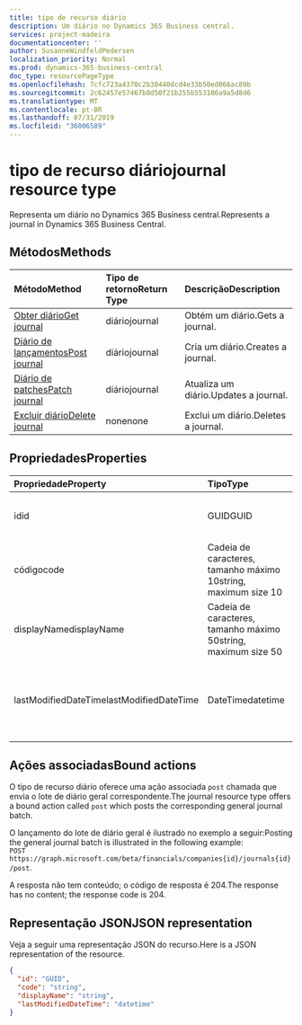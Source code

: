 ```yaml
---
title: tipo de recurso diário
description: Um diário no Dynamics 365 Business central.
services: project-madeira
documentationcenter: ''
author: SusanneWindfeldPedersen
localization_priority: Normal
ms.prod: dynamics-365-business-central
doc_type: resourcePageType
ms.openlocfilehash: 7cfc723a4370c2b30440dcd4e33b50ed066ac89b
ms.sourcegitcommit: 2c62457e57467b8d50f21b255b553106a9a5d8d6
ms.translationtype: MT
ms.contentlocale: pt-BR
ms.lasthandoff: 07/31/2019
ms.locfileid: "36006589"
---
```

# <a name="journal-resource-type"></a><span data-ttu-id="9f032-103">tipo de recurso diário</span><span class="sxs-lookup"><span data-stu-id="9f032-103">journal resource type</span></span>
<span data-ttu-id="9f032-104">Representa um diário no Dynamics 365 Business central.</span><span class="sxs-lookup"><span data-stu-id="9f032-104">Represents a journal in Dynamics 365 Business Central.</span></span>

## <a name="methods"></a><span data-ttu-id="9f032-105">Métodos</span><span class="sxs-lookup"><span data-stu-id="9f032-105">Methods</span></span>

| <span data-ttu-id="9f032-106">Método</span><span class="sxs-lookup"><span data-stu-id="9f032-106">Method</span></span>                                            |<span data-ttu-id="9f032-107">Tipo de retorno</span><span class="sxs-lookup"><span data-stu-id="9f032-107">Return Type</span></span>|<span data-ttu-id="9f032-108">Descrição</span><span class="sxs-lookup"><span data-stu-id="9f032-108">Description</span></span>    |
|:--------------------------------------------------|:----------|:--------------|
|[<span data-ttu-id="9f032-109">Obter diário</span><span class="sxs-lookup"><span data-stu-id="9f032-109">Get journal</span></span>](../api/dynamics-journal-get.md)      |<span data-ttu-id="9f032-110">diário</span><span class="sxs-lookup"><span data-stu-id="9f032-110">journal</span></span>    |<span data-ttu-id="9f032-111">Obtém um diário.</span><span class="sxs-lookup"><span data-stu-id="9f032-111">Gets a journal.</span></span>   |
|[<span data-ttu-id="9f032-112">Diário de lançamentos</span><span class="sxs-lookup"><span data-stu-id="9f032-112">Post journal</span></span>](../api/dynamics-create-journal.md)  |<span data-ttu-id="9f032-113">diário</span><span class="sxs-lookup"><span data-stu-id="9f032-113">journal</span></span>    |<span data-ttu-id="9f032-114">Cria um diário.</span><span class="sxs-lookup"><span data-stu-id="9f032-114">Creates a journal.</span></span>|
|[<span data-ttu-id="9f032-115">Diário de patches</span><span class="sxs-lookup"><span data-stu-id="9f032-115">Patch journal</span></span>](../api/dynamics-journal-update.md) |<span data-ttu-id="9f032-116">diário</span><span class="sxs-lookup"><span data-stu-id="9f032-116">journal</span></span>    |<span data-ttu-id="9f032-117">Atualiza um diário.</span><span class="sxs-lookup"><span data-stu-id="9f032-117">Updates a journal.</span></span>|
|[<span data-ttu-id="9f032-118">Excluir diário</span><span class="sxs-lookup"><span data-stu-id="9f032-118">Delete journal</span></span>](../api/dynamics-journal-delete.md)|<span data-ttu-id="9f032-119">none</span><span class="sxs-lookup"><span data-stu-id="9f032-119">none</span></span>       |<span data-ttu-id="9f032-120">Exclui um diário.</span><span class="sxs-lookup"><span data-stu-id="9f032-120">Deletes a journal.</span></span>|

## <a name="properties"></a><span data-ttu-id="9f032-121">Propriedades</span><span class="sxs-lookup"><span data-stu-id="9f032-121">Properties</span></span>
| <span data-ttu-id="9f032-122">Propriedade</span><span class="sxs-lookup"><span data-stu-id="9f032-122">Property</span></span>           | <span data-ttu-id="9f032-123">Tipo</span><span class="sxs-lookup"><span data-stu-id="9f032-123">Type</span></span>                  |<span data-ttu-id="9f032-124">Descrição</span><span class="sxs-lookup"><span data-stu-id="9f032-124">Description</span></span>                                           |
|:-------------------|:----------------------|:-----------------------------------------------------|
|<span data-ttu-id="9f032-125">id</span><span class="sxs-lookup"><span data-stu-id="9f032-125">id</span></span>                  |<span data-ttu-id="9f032-126">GUID</span><span class="sxs-lookup"><span data-stu-id="9f032-126">GUID</span></span>                   |<span data-ttu-id="9f032-127">A ID exclusiva do diário.</span><span class="sxs-lookup"><span data-stu-id="9f032-127">The unique ID of the journal.</span></span> <span data-ttu-id="9f032-128">Não editável.</span><span class="sxs-lookup"><span data-stu-id="9f032-128">Non-editable.</span></span>           |
|<span data-ttu-id="9f032-129">código</span><span class="sxs-lookup"><span data-stu-id="9f032-129">code</span></span>                |<span data-ttu-id="9f032-130">Cadeia de caracteres, tamanho máximo 10</span><span class="sxs-lookup"><span data-stu-id="9f032-130">string, maximum size 10</span></span>| <span data-ttu-id="9f032-131">O código do diário.</span><span class="sxs-lookup"><span data-stu-id="9f032-131">The code of the journal.</span></span>                             |
|<span data-ttu-id="9f032-132">displayName</span><span class="sxs-lookup"><span data-stu-id="9f032-132">displayName</span></span>         |<span data-ttu-id="9f032-133">Cadeia de caracteres, tamanho máximo 50</span><span class="sxs-lookup"><span data-stu-id="9f032-133">string, maximum size 50</span></span>| <span data-ttu-id="9f032-134">O nome de exibição do diário.</span><span class="sxs-lookup"><span data-stu-id="9f032-134">The display name of the journal.</span></span>                     |
|<span data-ttu-id="9f032-135">lastModifiedDateTime</span><span class="sxs-lookup"><span data-stu-id="9f032-135">lastModifiedDateTime</span></span>|<span data-ttu-id="9f032-136">DateTime</span><span class="sxs-lookup"><span data-stu-id="9f032-136">datetime</span></span>               |<span data-ttu-id="9f032-137">O último DateTime que o diário foi modificado.</span><span class="sxs-lookup"><span data-stu-id="9f032-137">The last datetime the journal was modified.</span></span> <span data-ttu-id="9f032-138">Somente Leitura.</span><span class="sxs-lookup"><span data-stu-id="9f032-138">Read-Only.</span></span>|

## <a name="bound-actions"></a><span data-ttu-id="9f032-139">Ações associadas</span><span class="sxs-lookup"><span data-stu-id="9f032-139">Bound actions</span></span>
<span data-ttu-id="9f032-140">O tipo de recurso diário oferece uma ação associada `post` chamada que envia o lote de diário geral correspondente.</span><span class="sxs-lookup"><span data-stu-id="9f032-140">The journal resource type offers a bound action called `post` which posts the corresponding general journal batch.</span></span>

<span data-ttu-id="9f032-141">O lançamento do lote de diário geral é ilustrado no exemplo a seguir:</span><span class="sxs-lookup"><span data-stu-id="9f032-141">Posting the general journal batch is illustrated in the following example:</span></span>  
<span data-ttu-id="9f032-142">`POST https://graph.microsoft.com/beta/financials/companies{id}/journals{id}/post`.</span><span class="sxs-lookup"><span data-stu-id="9f032-142"></span></span>

<span data-ttu-id="9f032-143">A resposta não tem conteúdo; o código de resposta é 204.</span><span class="sxs-lookup"><span data-stu-id="9f032-143">The response has no content; the response code is 204.</span></span>

## <a name="json-representation"></a><span data-ttu-id="9f032-144">Representação JSON</span><span class="sxs-lookup"><span data-stu-id="9f032-144">JSON representation</span></span>

<span data-ttu-id="9f032-145">Veja a seguir uma representação JSON do recurso.</span><span class="sxs-lookup"><span data-stu-id="9f032-145">Here is a JSON representation of the resource.</span></span>


```json
{
  "id": "GUID",
  "code": "string",
  "displayName": "string",
  "lastModifiedDateTime": "datetime"
}
```

